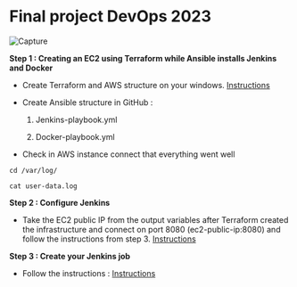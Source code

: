 # Final project DevOps 2023

![Capture](https://github.com/gakengabinatsume/DevOps2023/assets/141765846/cb5d92ee-dfa0-4189-ae5d-020322012810)

**Step 1 : Creating an EC2 using Terraform while Ansible installs Jenkins and Docker** 

- Create Terraform and AWS structure on your windows.
[Instructions](https://github.com/gakengabinatsume/DevOps2023/tree/main/Terraform/VPC_With_EC2)

- Create Ansible structure in GitHub :

   1. Jenkins-playbook.yml

   2. Docker-playbook.yml

- Check in AWS instance connect that everything went well
```
cd /var/log/
          
cat user-data.log 
```
**Step 2 : Configure Jenkins**
- Take the EC2 public IP from the output variables after Terraform created the infrastructure and connect on port 8080
(ec2-public-ip:8080) and follow the instructions from step 3.
[Instructions](https://github.com/gakengabinatsume/DevOps2023/blob/main/Jenkins.md)

**Step 3 : Create your Jenkins job**

- Follow the instructions :
[Instructions](https://github.com/gakengabinatsume/DevOps2023/tree/main/Jenkins_project)
